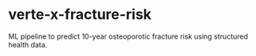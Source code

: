 # verte-x-fracture-risk
ML pipeline to predict 10-year osteoporotic fracture risk using structured health data.
